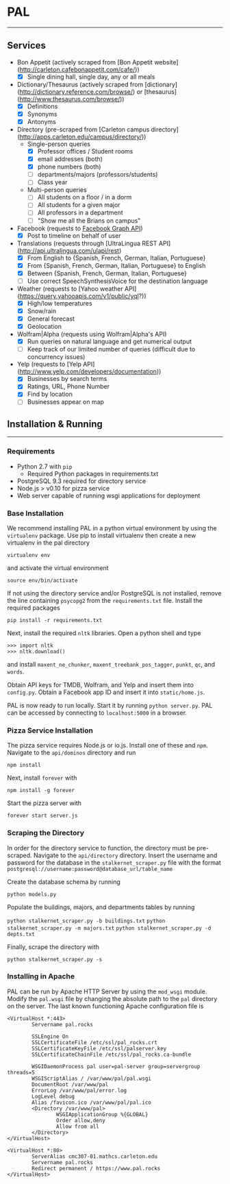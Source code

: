 # PAL
---------

## Services
- Bon Appetit (actively scraped from [Bon Appetit website]
    (http://carleton.cafebonappetit.com/cafe/))
    - [x] Single dining hall, single day, any or all meals

- Dictionary/Thesaurus (actively scraped from [dictionary]
        (http://dictionary.reference.com/browse/) or [thesaurus]
        (http://www.thesaurus.com/browse/))
    - [x] Definitions
    - [x] Synonyms
    - [x] Antonyms

- Directory (pre-scraped from [Carleton campus directory]
        (http://apps.carleton.edu/campus/directory/))
    - Single-person queries
        - [x] Professor offices / Student rooms
        - [x] email addresses (both)
        - [x] phone numbers (both)
        - [ ] departments/majors (professors/students)
        - [ ] Class year
    - Multi-person queries
        - [ ] All students on a floor / in a dorm
        - [ ] All students for a given major
        - [ ] All professors in a department
        - [ ] "Show me all the Brians on campus"

- Facebook (requests to [Facebook Graph API](https://developers.facebook.com/docs/graph-api))
    - [x] Post to timeline on behalf of user

- Translations (requests through [UltraLingua REST API]
    (http://api.ultralingua.com/ulapi/rest)
    - [x] From English to {Spanish, French, German, Italian, Portuguese}
    - [x] From {Spanish, French, German, Italian, Portuguese} to English
    - [x] Between {Spanish, French, German, Italian, Portuguese}
    - [ ] Use correct SpeechSynthesisVoice for the destination language

- Weather (requests to [Yahoo weather API]
        (https://query.yahooapis.com/v1/public/yql?))
    - [x] High/low temperatures
    - [x] Snow/rain
    - [x] General forecast
    - [x] Geolocation

- Wolfram|Alpha (requests using Wolfram|Alpha's API)
    - [x] Run queries on natural language and get numerical output
    - [ ] Keep track of our limited number of queries (difficult due to concurrency issues)

- Yelp (requests to [Yelp API]
    (http://www.yelp.com/developers/documentation))
    - [x] Businesses by search terms
    - [x] Ratings, URL, Phone Number
    - [x] Find by location
    - [ ] Businesses appear on map
    
## Installation & Running
--------------------------------
### Requirements
- Python 2.7 with `pip`
	- Required Python packages in requirements.txt
- PostgreSQL 9.3 required for directory service
- Node.js > v0.10 for pizza service
- Web server capable of running wsgi applications for deployment

### Base Installation
We recommend installing PAL in a python virtual environment by using the `virtualenv` package. Use pip to install virtualenv then create a new virtualenv in the pal directory 

`virtualenv env`

and activate the virtual environment

`source env/bin/activate`

If not using the directory service and/or PostgreSQL is not installed, remove the line containing `psycopg2` from the `requirements.txt` file. Install the required packages 

`pip install -r requirements.txt`

Next, install the required `nltk` libraries. Open a python shell and type

~~~
>>> import nltk
>>> nltk.download()
~~~

and install `maxent_ne_chunker`, `maxent_treebank_pos_tagger`, `punkt`, `qc`, and `words`.

Obtain API keys for TMDB, Wolfram, and Yelp and insert them into `config.py`. Obtain a Facebook app ID and insert it into `static/home.js`. 

PAL is now ready to run locally. Start it by running `python server.py`. PAL can be accessed by connecting to `localhost:5000` in a browser. 

### Pizza Service Installation
The pizza service requires Node.js or io.js. Install one of these and `npm`. Navigate to the `api/dominos` directory and run 

`npm install`

Next, install `forever` with

`npm install -g forever`

Start the pizza server with 

`forever start server.js`

### Scraping the Directory
In order for the directory service to function, the directory must be pre-scraped. Navigate to the `api/directory` directory. Insert the username and password for the database in the `stalkernet_scraper.py` file with the format `postgresql://username:password@database_url/table_name`

Create the database schema by running

`python models.py`

Populate the buildings, majors, and departments tables by running

`python stalkernet_scraper.py -b buildings.txt`
`python stalkernet_scraper.py -m majors.txt`
`python stalkernet_scraper.py -d depts.txt`

Finally, scrape the directory with

`python stalkernet_scraper.py -s`

### Installing in Apache
PAL can be run by Apache HTTP Server by using the `mod_wsgi` module. Modify the `pal.wsgi` file by changing the absolute path to the `pal` directory on the server. The last known functioning Apache configuration file is 

~~~
<VirtualHost *:443>
        Servername pal.rocks

        SSLEngine On
        SSLCertificateFile /etc/ssl/pal_rocks.crt
        SSLCertificateKeyFile /etc/ssl/palserver.key
        SSLCertificateChainFile /etc/ssl/pal_rocks.ca-bundle

        WSGIDaemonProcess pal user=pal-server group=servergroup threads=5
        WSGIScriptAlias / /var/www/pal/pal.wsgi
        DocumentRoot /var/www/pal
        ErrorLog /var/www/pal/error.log
        LogLevel debug
        Alias /favicon.ico /var/www/pal/pal.ico
        <Directory /var/www/pal>
                WSGIApplicationGroup %{GLOBAL}
                Order allow,deny
                Allow from all
        </Directory>
</VirtualHost>

<VirtualHost *:80>
        ServerAlias cmc307-01.mathcs.carleton.edu
        Servername pal.rocks
        Redirect permanent / https://www.pal.rocks
</VirtualHost>
~~~


